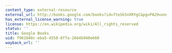 ```yaml
---
content_type: external-resource
external_url: http://books.google.com/books?id=7teSkSnXRYgC&pg=PA29=onepage
has_external_license_warning: true
license: https://en.wikipedia.org/wiki/All_rights_reserved
status: ''
title: Google Books
uid: f961040c-eba5-4558-8ffa-2664b940e660
wayback_url: ''
---
```

